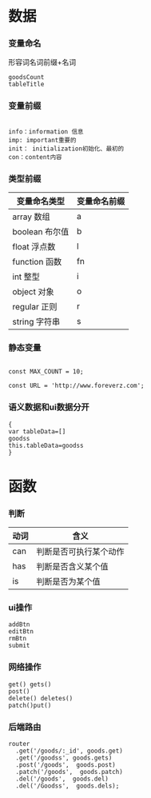 # 数据

### 变量命名

形容词名词前缀+名词


```
goodsCount
tableTitle

```


### 变量前缀

```

info：information 信息
imp: important重要的
init： initialization初始化、最初的
con：content内容 

```
### 类型前缀


变量命名类型	| 变量命名前缀
---|---
array 数组	| a
boolean 布尔值 |	b
float 浮点数	| l
function 函数	|fn
int 整型 |	i
object 对象|	o
regular 正则	 |r
string 字符串	 |s

### 静态变量

```

const MAX_COUNT = 10;

const URL = 'http://www.foreverz.com';

```






### 语义数据和ui数据分开


```
{
var tableData=[]
goodss
this.tableData=goodss
}
```

# 函数


### 判断



  | 动词  | 含义  |            
  | ---|---|
   |can   |判断是否可执行某个动作   | 
  |has    |判断是否含义某个值  |
   |is    |判断是否为某个值  |
	
	
	
	






### ui操作

```
addBtn
editBtn
rmBtn
submit

```
### 网络操作

```
get() gets()
post() 
delete() deletes()
patch()put()
```

### 后端路由
```
router
  .get('/goods/:_id', goods.get)
  .get('/goodss', goods.gets)
  .post('/goods',  goods.post)
  .patch('/goods',  goods.patch)
  .del('/goods',  goods.del)
  .del('/Goodss',  goods.dels);


```

